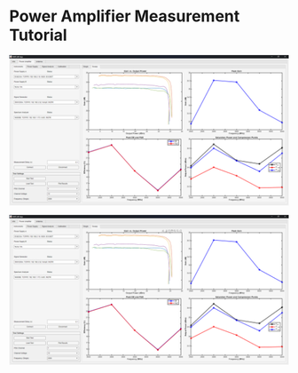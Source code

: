 # Power Amplifier Measurement Tutorial

<p align="center">
  <img src="./assets/ARES_PA_Demo_Single.png" width="720"/>
<p \>
<p align="center">
  <img src="./assets/ARES_PA_Demo_Sweep.png" width="720"/>
<p \>
